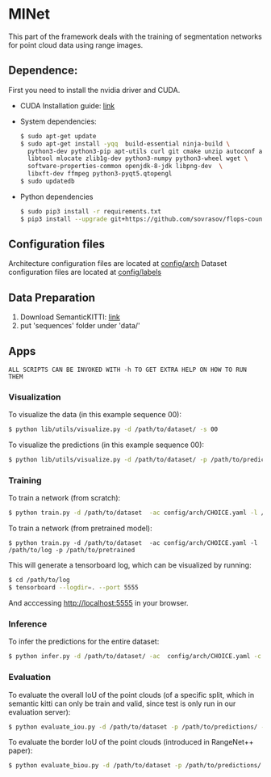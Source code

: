 # MINet

This part of the framework deals with the training of segmentation networks for point cloud data using range images.

## Dependence:
First you need to install the nvidia driver and CUDA.

- CUDA Installation guide: [link](https://docs.nvidia.com/cuda/cuda-installation-guide-linux/index.html)

- System dependencies:

  ```sh
  $ sudo apt-get update
  $ sudo apt-get install -yqq  build-essential ninja-build \
    python3-dev python3-pip apt-utils curl git cmake unzip autoconf autogen \
    libtool mlocate zlib1g-dev python3-numpy python3-wheel wget \
    software-properties-common openjdk-8-jdk libpng-dev  \
    libxft-dev ffmpeg python3-pyqt5.qtopengl
  $ sudo updatedb
  ```

- Python dependencies

  ```sh
  $ sudo pip3 install -r requirements.txt
  $ pip3 install --upgrade git+https://github.com/sovrasov/flops-counter.pytorch.git
  ```

## Configuration files

  Architecture configuration files are located at [config/arch](config/arch/)
  Dataset configuration files are located at [config/labels](config/labels/)

## Data Preparation
1. Download SemanticKITTI: [link](http://semantic-kitti.org/)
1. put 'sequences' folder under 'data/'

## Apps

`ALL SCRIPTS CAN BE INVOKED WITH -h TO GET EXTRA HELP ON HOW TO RUN THEM`

### Visualization

To visualize the data (in this example sequence 00):

```sh
$ python lib/utils/visualize.py -d /path/to/dataset/ -s 00
```

To visualize the predictions (in this example sequence 00):

```sh
$ python lib/utils/visualize.py -d /path/to/dataset/ -p /path/to/predictions/ -s 00
```

### Training

To train a network (from scratch):

```sh
$ python train.py -d /path/to/dataset  -ac config/arch/CHOICE.yaml -l /path/to/log
```

To train a network (from pretrained model):

```
$ python train.py -d /path/to/dataset  -ac config/arch/CHOICE.yaml -l /path/to/log -p /path/to/pretrained
```

This will generate a tensorboard log, which can be visualized by running:

```sh
$ cd /path/to/log
$ tensorboard --logdir=. --port 5555
```

And acccessing [http://localhost:5555](http://localhost:5555) in your browser.

### Inference

To infer the predictions for the entire dataset:

```sh
$ python infer.py -d /path/to/dataset/ -ac  config/arch/CHOICE.yaml -c CHECKPOINT -l predictions
````

### Evaluation

To evaluate the overall IoU of the point clouds (of a specific split, which in semantic kitti can only be train and valid, since test is only run in our evaluation server):

```sh
$ python evaluate_iou.py -d /path/to/dataset -p /path/to/predictions/ --split valid
```

To evaluate the border IoU of the point clouds (introduced in RangeNet++ paper):

```sh
$ python evaluate_biou.py -d /path/to/dataset -p /path/to/predictions/ --split valid --border 1 --conn 4
```
